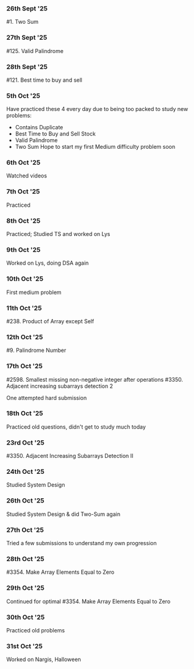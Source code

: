 ### 26th Sept '25
#1. Two Sum

### 27th Sept '25
#125. Valid Palindrome

### 28th Sept '25
#121. Best time to buy and sell

### 5th Oct '25
Have practiced these 4 every day due to being too packed to study new problems:
- Contains Duplicate
- Best Time to Buy and Sell Stock
- Valid Palindrome
- Two Sum
Hope to start my first Medium difficulty problem soon

### 6th Oct '25
Watched videos

### 7th Oct '25
Practiced

### 8th Oct '25
Practiced; Studied TS and worked on Lys

### 9th Oct '25
Worked on Lys, doing DSA again

### 10th Oct '25
First medium problem

### 11th Oct '25
#238. Product of Array except Self

### 12th Oct '25
#9. Palindrome Number

### 17th Oct '25
#2598. Smallest missing non-negative integer after operations
#3350. Adjacent increasing subarrays detection 2

One attempted hard submission

### 18th Oct '25
Practiced old questions, didn't get to study much today

### 23rd Oct '25
#3350. Adjacent Increasing Subarrays Detection II

### 24th Oct '25
Studied System Design

### 26th Oct '25
Studied System Design & did Two-Sum again

### 27th Oct '25
Tried a few submissions to understand my own progression

### 28th Oct '25
#3354. Make Array Elements Equal to Zero

### 29th Oct '25
Continued for optimal #3354. Make Array Elements Equal to Zero

### 30th Oct '25
Practiced old problems

### 31st Oct '25
Worked on Nargis, Halloween
